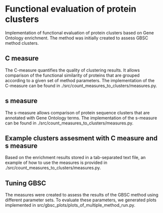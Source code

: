 # Functional evaluation of protein clusters

Implementation of functional evaluation of protein clusters based on Gene Ontology enrichment. The method was initially
created to assess GBSC method clusters.

## C measure

The C-measure quantifies the quality of clustering results. It allows comparison of the functional similarity of
proteins that are grouped according to a given set of method parameters.
The implementation of the C-measure can be found in ./src/count_measures_to_clusters/measures.py.

## s measure

The s-measure allows comparison of protein sequence clusters that are annotated with Gene Ontology terms.
The implementation of the s-measure can be found in ./src/count_measures_to_clusters/measures.py.

## Example clusters assesment with C measure and s measure

Based on the enrichment results stored in a tab-separated text file, an example of how to use the measures is provided
in ./src/count_measures_to_clusters/measures.py.

## Tuning GBSC

The measures were created to assess the results of the GBSC method using different parameter sets. To evaluate these
parameters, we generated plots implemented in src/gbsc_plots/plots_of_multiple_method_run.py.